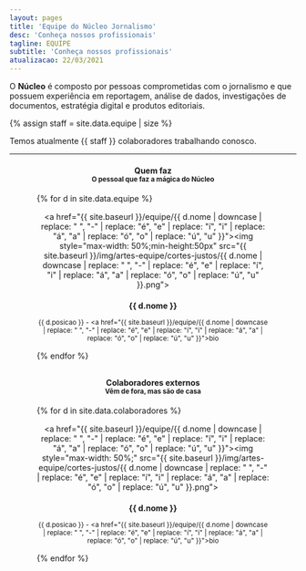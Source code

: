 ```yaml
---
layout: pages
title: 'Equipe do Núcleo Jornalismo'
desc: 'Conheça nossos profissionais'
tagline: EQUIPE
subtitle: 'Conheça nossos profissionais'
atualizacao: 22/03/2021
---
```


O **Núcleo** é composto por pessoas comprometidas com o jornalismo e que possuem experiência em reportagem, análise de dados, investigações de documentos, estratégia digital e produtos editoriais.

{% assign staff = site.data.equipe | size %}

Temos atualmente {{ staff }} colaboradores trabalhando conosco.

---

<!-- MAIN CONTAINER -->
<div class="container" style="padding: 0 5% 0px;max-width:100%;margin: 0 auto">

<!-- TOP CONTAINER -->
<div style="padding: 0 5% 0px;max-width:650px">

<!-- 1o ROW CONTAINER -->
<div class="row">

<h4 style="text-align:center">Quem faz <br>
<small style="text-align:center;">O pessoal que faz a mágica do Núcleo</small></h4>

{% for d in site.data.equipe %}


<div class="col-sm-4 col-lg-4" style="margin:15px 0;text-align:center;min-height:170px">

<a href="{{ site.baseurl }}/equipe/{{ d.nome | downcase | replace: " ", "-" | replace: "é", "e" | replace: "í", "i" | replace: "á", "a" | replace: "ó", "o" | replace: "ú", "u" }}"><img style="max-width: 50%;min-height:50px" src="{{ site.baseurl }}/img/artes-equipe/cortes-justos/{{ d.nome | downcase | replace: " ", "-" | replace: "é", "e" | replace: "í", "i" | replace: "á", "a" | replace: "ó", "o" | replace: "ú", "u" }}.png"></a>
<h4 style="margin-bottom:0;">{{ d.nome }}</h4>

<small>{{ d.posicao }} - <a href="{{ site.baseurl }}/equipe/{{ d.nome | downcase | replace: " ", "-" | replace: "é", "e" | replace: "í", "i" | replace: "á", "a" | replace: "ó", "o" | replace: "ú", "u" }}">bio <i class="fas fa-link fa-sm"></i></a></small>

</div>

{% endfor %}

<!-- FECHA 1o ROW -->
</div>

<!-- 2o ROW CONTAINER -->
<div class="row" style="margin-top:30px">
<h4 style="text-align:center">Colaboradores externos <br>
<small style="text-align:center">Vêm de fora, mas são de casa</small></h4>

{% for d in site.data.colaboradores %}

<div class="col-sm-4 col-lg-4" style="margin:15px 0;text-align:center;min-height:170px">

<a href="{{ site.baseurl }}/equipe/{{ d.nome | downcase | replace: " ", "-" | replace: "é", "e" | replace: "í", "i" | replace: "á", "a" | replace: "ó", "o" | replace: "ú", "u" }}"><img style="max-width: 50%;" src="{{ site.baseurl }}/img/artes-equipe/cortes-justos/{{ d.nome | downcase | replace: " ", "-" | replace: "é", "e" | replace: "í", "i" | replace: "á", "a" | replace: "ó", "o" | replace: "ú", "u" }}.png"></a>
<h4 style="margin-bottom:0;">{{ d.nome }}</h4>

<small>{{ d.posicao }} - <a href="{{ site.baseurl }}/equipe/{{ d.nome | downcase | replace: " ", "-" | replace: "é", "e" | replace: "í", "i" | replace: "á", "a" | replace: "ó", "o" | replace: "ú", "u" }}">bio <i class="fas fa-link fa-sm"></i></a></small>

</div>

{% endfor %}

<!-- FECHA 2o ROW -->
</div>

<!-- 3o ROW CONTAINER
<div class="row" style="margin-top:30px">
<h4 style="text-align:center">Quem fez <br>
<small style="text-align:center">Passaram por aqui e vão deixar saudades</small></h4>

{% for d in site.data.equipe-old %}

<div class="col-sm-6 col-lg-6" style="margin-bottom:5px;">

<h4 style="margin-bottom:0;"><a href="{{ site.baseurl }}/equipe/{{ d.twitter }}">{{ d.nome }}</a></h4>

<small>{{ d.posicao }} - <a href="{{ site.baseurl }}/equipe/{{ d.twitter }}">bio <i class="fas fa-link fa-sm"></i></a></small>

</div>

{% endfor %}
 -->
<!-- FECHA 3o ROW
</div>
-->


<!-- CLOSE TOP CONTAINER -->
</div>

<!-- CLOSE MAIN CONTAINER -->
</div>
